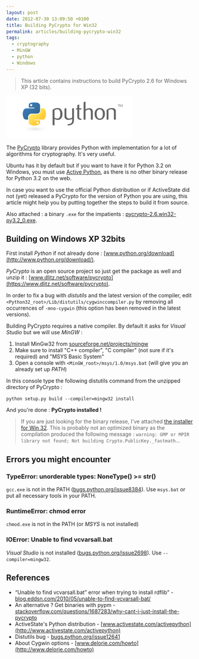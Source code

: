 ```yaml
---
layout: post
date: 2012-07-30 13:09:50 +0100
title: Building PyCrypto for Win32
permalink: articles/building-pycrypto-win32
tags:
  - cryptography
  - MinGW
  - python
  - Windows
---
```


> This article contains instructions to build PyCrypto 2.6 for Windows XP (32 bits).

![Python logo](/assets/blog/python-logo-master-v3-TM-flattened-75.png)

The [PyCrypto](https://www.dlitz.net/software/pycrypto/) library provides Python with implementation for a lot of algorithms for cryptography. It's very useful.

Ubuntu has it by default but if you want to have it for Python 3.2 on Windows, you must use [Active Python](http://www.activestate.com/activepython), as there is no other binary release for Python 3.2 on the web.

In case you want to use the official Python distribution or if ActiveState did not (yet) released a PyCrypto for the version of Python you are using, this article might help you by putting together the steps to build it from source.

Also attached : a binary `.exe` for the impatients : [pycrypto-2.6.win32-py3.2_0.exe](/assets/blog/pycrypto-2.6.win32-py3.2_0.exe).


## Building on Windows XP 32bits

First install *Python* if not already done : [www.python.org/download](http://www.python.org/download/).

*PyCrypto* is an open source project so just get the package as well and unzip it : [www.dlitz.net/software/pycrypto](https://www.dlitz.net/software/pycrypto).

In order to fix a bug with *distutils* and the latest version of the compiler, edit `<Python32_root>/Lib/distutils/cygwinccompiler.py` by removing all occurrences of `-mno-cygwin` (this option has been removed in the latest versions).

Building PyCrypto requires a native compiler. By default it asks for *Visual Studio* but we will use *MinGW* :

1. Install MinGw32 from [sourceforge.net/projects/mingw](http://sourceforge.net/projects/mingw/files/latest/download?source=files)
2. Make sure to install "C++ compiler", "C compiler" (not sure if it's required) and "MSYS Basic System"
3. Open a console with `<MinGW_root>/msys/1.0/msys.bat` (will give you an already set up *PATH*)

In this console type the following distutils command from the unzipped directory of PyCrypto :

```shell
python setup.py build --compiler=mingw32 install
```

And you're done : **PyCrypto installed !**

> If you are just looking for the binary release, I've attached [the installer for Win 32](/assets/blog/pycrypto-2.6.win32-py3.2_0.exe). This is probably not an optimized binary as the compilation produced the following message : `warning: GMP or MPIR library not found; Not building Crypto.PublicKey._fastmath`...


## Errors you might encounter

### TypeError: unorderable types: NoneType() >= str()

`gcc.exe` is not in the PATH ([bugs.python.org/issue8384](http://bugs.python.org/issue8384)). Use `msys.bat` or put all necessary tools in your PATH.

### RuntimeError: chmod error

`chmod.exe` is not in the PATH (or *MSYS* is not installed)

### IOError: Unable to find vcvarsall.bat

*Visual Studio* is not installed ([bugs.python.org/issue2698](http://bugs.python.org/issue2698)). Use `--compiler=mingw32`.


## References

- “Unable to find vcvarsall.bat” error when trying to install rdflib" - [blog.eddsn.com/2010/05/unable-to-find-vcvarsall-bat/](http://blog.eddsn.com/2010/05/unable-to-find-vcvarsall-bat/)
- An alternative ? Get binaries with pypm - [stackoverflow.com/questions/1687283/why-cant-i-just-install-the-pycrypto](http://stackoverflow.com/questions/1687283/why-cant-i-just-install-the-pycrypto)
- ActiveState's Python distribution - [www.activestate.com/activepython](http://www.activestate.com/activepython)
- Distutils bug - [bugs.python.org/issue12641](http://bugs.python.org/issue12641)
- About Cygwin options - [www.delorie.com/howto](http://www.delorie.com/howto)
